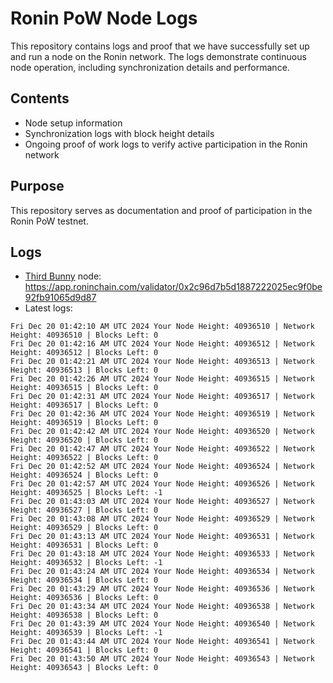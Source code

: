 # Ronin PoW Node Logs

This repository contains logs and proof that we have successfully set up and run a node on the Ronin network. The logs demonstrate continuous node operation, including synchronization details and performance.

## Contents

- Node setup information
- Synchronization logs with block height details
- Ongoing proof of work logs to verify active participation in the Ronin network

## Purpose

This repository serves as documentation and proof of participation in the Ronin PoW testnet.

## Logs

- [Third Bunny](https://thirdbunny.xyz/) node: https://app.roninchain.com/validator/0x2c96d7b5d1887222025ec9f0be92fb91065d9d87
- Latest logs:
```
Fri Dec 20 01:42:10 AM UTC 2024 Your Node Height: 40936510 | Network Height: 40936510 | Blocks Left: 0
Fri Dec 20 01:42:16 AM UTC 2024 Your Node Height: 40936512 | Network Height: 40936512 | Blocks Left: 0
Fri Dec 20 01:42:21 AM UTC 2024 Your Node Height: 40936513 | Network Height: 40936513 | Blocks Left: 0
Fri Dec 20 01:42:26 AM UTC 2024 Your Node Height: 40936515 | Network Height: 40936515 | Blocks Left: 0
Fri Dec 20 01:42:31 AM UTC 2024 Your Node Height: 40936517 | Network Height: 40936517 | Blocks Left: 0
Fri Dec 20 01:42:36 AM UTC 2024 Your Node Height: 40936519 | Network Height: 40936519 | Blocks Left: 0
Fri Dec 20 01:42:42 AM UTC 2024 Your Node Height: 40936520 | Network Height: 40936520 | Blocks Left: 0
Fri Dec 20 01:42:47 AM UTC 2024 Your Node Height: 40936522 | Network Height: 40936522 | Blocks Left: 0
Fri Dec 20 01:42:52 AM UTC 2024 Your Node Height: 40936524 | Network Height: 40936524 | Blocks Left: 0
Fri Dec 20 01:42:57 AM UTC 2024 Your Node Height: 40936526 | Network Height: 40936525 | Blocks Left: -1
Fri Dec 20 01:43:03 AM UTC 2024 Your Node Height: 40936527 | Network Height: 40936527 | Blocks Left: 0
Fri Dec 20 01:43:08 AM UTC 2024 Your Node Height: 40936529 | Network Height: 40936529 | Blocks Left: 0
Fri Dec 20 01:43:13 AM UTC 2024 Your Node Height: 40936531 | Network Height: 40936531 | Blocks Left: 0
Fri Dec 20 01:43:18 AM UTC 2024 Your Node Height: 40936533 | Network Height: 40936532 | Blocks Left: -1
Fri Dec 20 01:43:24 AM UTC 2024 Your Node Height: 40936534 | Network Height: 40936534 | Blocks Left: 0
Fri Dec 20 01:43:29 AM UTC 2024 Your Node Height: 40936536 | Network Height: 40936536 | Blocks Left: 0
Fri Dec 20 01:43:34 AM UTC 2024 Your Node Height: 40936538 | Network Height: 40936538 | Blocks Left: 0
Fri Dec 20 01:43:39 AM UTC 2024 Your Node Height: 40936540 | Network Height: 40936539 | Blocks Left: -1
Fri Dec 20 01:43:44 AM UTC 2024 Your Node Height: 40936541 | Network Height: 40936541 | Blocks Left: 0
Fri Dec 20 01:43:50 AM UTC 2024 Your Node Height: 40936543 | Network Height: 40936543 | Blocks Left: 0
```
